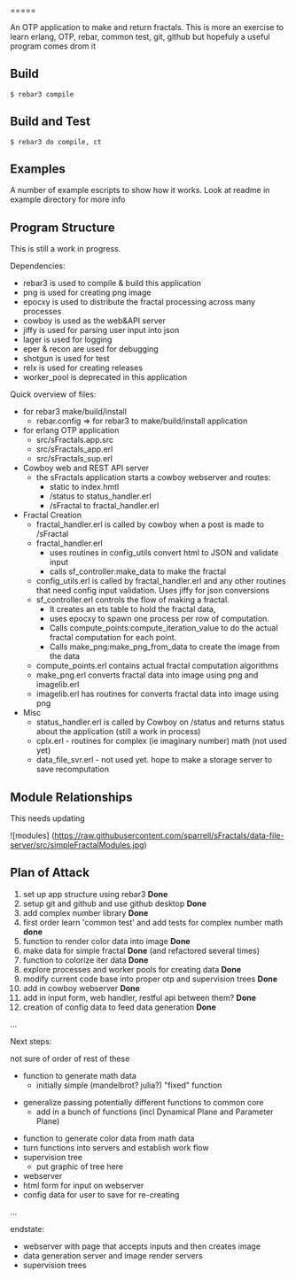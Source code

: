 
=====

An OTP application to make and return fractals.
This is more an exercise to learn erlang, OTP, rebar,
common test,  git, github but hopefuly a useful program comes drom it

Build
-----

    $ rebar3 compile


Build and Test
--------------

    $ rebar3 do compile, ct

Examples
--------------

A number of example escripts to show how it works. Look at readme in example directory for more info

Program Structure
--------------
This is still a work in progress.

Dependencies:
- rebar3 is used to compile & build this application
- png is used for creating png image
- epocxy is used to distribute the fractal processing across many processes
- cowboy is used as the web&API server
- jiffy is used for parsing user input into json
- lager is used for logging
- eper & recon are used for debugging
- shotgun is used for test
- relx is used for creating releases
- worker_pool is deprecated in this application



Quick overview of files:
- for rebar3 make/build/install
   - rebar.config => for rebar3 to make/build/install application
- for erlang OTP application
   - src/sFractals.app.src
   - src/sFractals_app.erl
   - src/sFractals_sup.erl
- Cowboy web and REST API server
   - the sFractals application starts a cowboy webserver and routes:
      - static to index.hmtl
      - /status to status_handler.erl
      - /sFractal to fractal_handler.erl
- Fractal Creation
   - fractal_handler.erl is called by cowboy when a post is made to /sFractal
   - fractal_handler.erl
      - uses routines in config_utils convert html to JSON and validate input
      - calls sf_controller:make_data to make the fractal
   - config_utils.erl is called by fractal_handler.erl and any other routines that need config input validation. Uses jiffy for json conversions
   - sf_controller.erl controls the flow of making a fractal.
      - It creates an ets table to hold the fractal data,
      - uses epocxy to spawn one process per row of computation.
      - Calls compute_points:compute_iteration_value to do the actual fractal computation for each point.
      - Calls make_png:make_png_from_data to create the image from the data
   - compute_points.erl contains actual fractal computation algorithms
   - make_png.erl converts fractal data into image using png and imagelib.erl
   - imagelib.erl has routines for converts fractal data into image using png
- Misc
   - status_handler.erl is called by Cowboy on /status and returns status about the application (still a work in process)
   - cplx.erl - routines for complex (ie imaginary number) math (not used yet)
   - data_file_svr.erl - not used yet. hope to make a storage server to save recomputation





Module Relationships
--------------

This needs updating

![modules] (https://raw.githubusercontent.com/sparrell/sFractals/data-file-server/src/simpleFractalModules.jpg)


Plan of Attack
--------------

1. set up app structure using rebar3 **Done**
1. setup git and github and use github desktop **Done**
1. add complex number library **Done**
1. first order learn 'common test' and add tests for complex number math **done**
1. function to render color data into image **Done**
1. make data for simple fractal **Done** (and refactored several times)
1. function to colorize iter data **Done**
1. explore processes and worker pools for creating data **Done**
1. modify current code base into proper otp and supervision trees **Done**
1. add in cowboy webserver **Done**
1. add in input form, web handler, restful api between them? **Done**
1. creation of config data to feed data generation **Done**

...

Next steps:

not sure of order of rest of these
* function to generate math data
  + initially simple (mandelbrot? julia?) "fixed" function
+ generalize passing potentially different functions to common core
  + add in a bunch of functions (incl Dynamical Plane and Parameter Plane)
* function to generate color data from math data
* turn functions into servers and establish work flow
* supervision tree
  + put graphic of tree here
* webserver
* html form for input on webserver
* config data for user to save for re-creating

...

endstate:
* webserver with page that accepts inputs and then creates image
* data generation server and image render servers
* supervision trees


